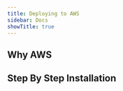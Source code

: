 ```yaml
---
title: Deploying to AWS
sidebar: Docs
showTitle: true
---
```


## Why AWS

## Step By Step Installation
